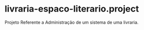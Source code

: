 # livraria-espaco-literario.project
Projeto Referente a Administração de um sistema de uma livraria.
